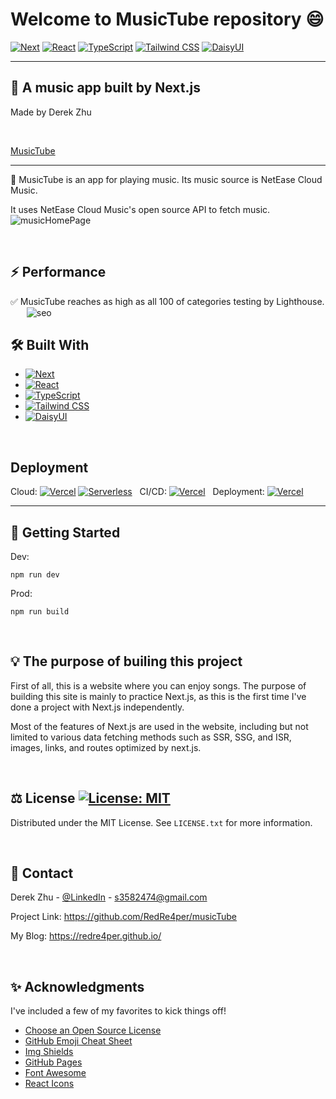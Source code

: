 # Welcome to MusicTube repository :smile:

[![Next](https://camo.githubusercontent.com/a2ef46f4aec1799b4366d5dd9e4cc60c250b9a4a1e0a4cea21bae63660b63a25/68747470733a2f2f696d672e736869656c64732e696f2f62616467652f6e6578742e6a732d3030303030303f7374796c653d666f722d7468652d6261646765266c6f676f3d6e657874646f746a73266c6f676f436f6c6f723d7768697465)](https://nextjs.org/)
[![React](https://img.shields.io/badge/React-20232A?style=for-the-badge&logo=react&logoColor=61DAFB)](https://reactjs.org/)
[![TypeScript](https://img.shields.io/badge/TypeScript-3178C6?style=for-the-badge&logo=typescript&logoColor=white)](https://www.typescriptlang.org/)
[![Tailwind CSS](https://img.shields.io/badge/Tailwind_CSS-38B2AC?style=for-the-badge&logo=tailwind-css&logoColor=white)](https://tailwindcss.com/)
[![DaisyUI](https://img.shields.io/badge/DaisyUI-1A202C?style=for-the-badge&logo=daisyui&logoColor=ED8936)](https://daisyui.com/)

---

## :musical_note: A music app built by Next.js

Made by Derek Zhu

&emsp;
&emsp;

[MusicTube](https://music-app-tan-xi.vercel.app/)

---

:book: MusicTube is an app for playing music. Its music source is NetEase Cloud Music.

It uses NetEase Cloud Music's open source API to fetch music.
&emsp;
&nbsp;
![musicHomePage](https://user-images.githubusercontent.com/98071700/227798309-4359571e-e1c4-4ac5-a48e-bf3dada8912e.jpg)

&emsp;

## :zap: Performance

:white_check_mark: MusicTube reaches as high as all 100 of categories testing by Lighthouse.
&emsp;
&nbsp;
![seo](https://user-images.githubusercontent.com/98071700/227798321-4004f994-85dc-4492-9cfc-48bd9d1da185.jpg)

## :hammer_and_wrench: Built With

- [![Next](https://camo.githubusercontent.com/a2ef46f4aec1799b4366d5dd9e4cc60c250b9a4a1e0a4cea21bae63660b63a25/68747470733a2f2f696d672e736869656c64732e696f2f62616467652f6e6578742e6a732d3030303030303f7374796c653d666f722d7468652d6261646765266c6f676f3d6e657874646f746a73266c6f676f436f6c6f723d7768697465)](https://nextjs.org/)
- [![React](https://camo.githubusercontent.com/268ac512e333b69600eb9773a8f80b7a251f4d6149642a50a551d4798183d621/68747470733a2f2f696d672e736869656c64732e696f2f62616467652f52656163742d3230323332413f7374796c653d666f722d7468652d6261646765266c6f676f3d7265616374266c6f676f436f6c6f723d363144414642)](https://reactjs.org/)
- [![TypeScript](https://img.shields.io/badge/TypeScript-3178C6?style=for-the-badge&logo=typescript&logoColor=white)](https://www.typescriptlang.org/)
- [![Tailwind CSS](https://img.shields.io/badge/Tailwind_CSS-38B2AC?style=for-the-badge&logo=tailwind-css&logoColor=white)](https://tailwindcss.com/)
- [![DaisyUI](https://img.shields.io/badge/DaisyUI-1A202C?style=for-the-badge&logo=daisyui&logoColor=ED8936)](https://daisyui.com/)

&emsp;

## Deployment

Cloud: [![Vercel](https://img.shields.io/badge/Vercel-%23000000.svg?style=for-the-badge&logo=vercel&logoColor=white)](https://vercel.com)
[![Serverless](https://img.shields.io/badge/serverless-%23FD5750.svg?style=for-the-badge&logo=serverless&logoColor=white)](https://www.serverless.com/)
&nbsp;
CI/CD: [![Vercel](https://img.shields.io/badge/Vercel-%23000000.svg?style=for-the-badge&logo=vercel&logoColor=white)](https://vercel.com)
&nbsp;
Deployment: [![Vercel](https://img.shields.io/badge/Vercel-%23000000.svg?style=for-the-badge&logo=vercel&logoColor=white)](https://vercel.com)


---

## :rocket: Getting Started

Dev:

```
npm run dev
```

Prod:

```
npm run build
```

&emsp;

## :bulb: The purpose of builing this project

First of all, this is a website where you can enjoy songs. The purpose of building this site is mainly to practice Next.js, as this is the first time I've done a project with Next.js independently.

Most of the features of Next.js are used in the website, including but not limited to various data fetching methods such as SSR, SSG, and ISR, images, links, and routes optimized by next.js.

&emsp;

## :balance_scale: License [![License: MIT](https://img.shields.io/badge/License-MIT-yellow.svg)](https://opensource.org/licenses/MIT)

Distributed under the MIT License. See `LICENSE.txt` for more information.

&emsp;

## :email: Contact

Derek Zhu - [@LinkedIn](https://www.linkedin.com/in/zhu-derek/) - [s3582474@gmail.com](s3582474@gmail.com)

Project Link: https://github.com/RedRe4per/musicTube

My Blog: https://redre4per.github.io/

&emsp;

## :sparkles: Acknowledgments

I've included a few of my favorites to kick things off!

- [Choose an Open Source License](https://choosealicense.com/)
- [GitHub Emoji Cheat Sheet](https://www.webpagefx.com/tools/emoji-cheat-sheet)
- [Img Shields](https://shields.io/)
- [GitHub Pages](https://pages.github.com/)
- [Font Awesome](https://fontawesome.com/)
- [React Icons](https://react-icons.github.io/react-icons/search)

&emsp;

